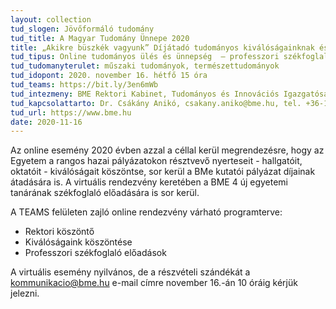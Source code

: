 ```yaml
---
layout: collection
tud_slogen: Jövőformáló tudomány
tud_title: A Magyar Tudomány Ünnepe 2020
title: „Akikre büszkék vagyunk” Díjátadó tudományos kiválóságainknak és professzori székfoglaló ünnepség
tud_tipus: Online tudományos ülés és ünnepség  – professzori székfoglaló előadás, díjátadó és köszöntés
tud_tudomanyterulet: műszaki tudományok, természettudományok
tud_idopont: 2020. november 16. hétfő 15 óra
tud_teams: https://bit.ly/3en6mWb
tud_intezmeny: BME Rektori Kabinet, Tudományos és Innovációs Igazgatóság
tud_kapcsolattarto: Dr. Csákány Anikó, csakany.aniko@bme.hu, tel. +36-1-463-1836
tud_url: https://www.bme.hu
date: 2020-11-16
---
```

Az online esemény 2020 évben azzal a céllal kerül megrendezésre, hogy az Egyetem a rangos hazai pályázatokon résztvevő nyerteseit - hallgatóit, oktatóit - kiválóságait köszöntse, sor kerül a BMe kutatói pályázat díjainak átadására is.
A virtuális rendezvény keretében a BME 4 új egyetemi tanárának székfoglaló előadására is sor kerül.

A TEAMS felületen zajló online rendezvény várható programterve: 

- Rektori köszöntő
- Kiválóságaink köszöntése
- Professzori székfoglaló előadások 

A virtuális esemény nyilvános, de a részvételi szándékát a <a href="mailto:kommunikacio@bme.hu">kommunikacio@bme.hu</a> e-mail címre november 16.-án 10 óráig kérjük jelezni. 